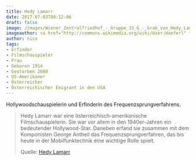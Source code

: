 ```yaml
---
title: Hedy Lamarr
date: 2017-07-03T08:12:06
draft: false
image: /images/Wiener_Zentralfriedhof_-_Gruppe_33_G_-_Grab_von_Hedy_Lamarr.jpg
imageauthor: <a href="http://commons.wikimedia.org/wiki/User:Haeferl" title="User:Haeferl">Haeferl</a>
author: nico
tags: 
- Erfinder
- Filmschauspieler
- Frau
- Geboren 1914
- Gestorben 2000
- US-Amerikaner
- Österreicher
- Österreichischer Emigrant in den USA
---
```


Hollywoodschauspielerin und Erfinderin des Frequenzsprungverfahrens.

> Hedy Lamarr war eine österreichisch-amerikanische Filmschauspielerin. Sie war vor allem in den 1940er-Jahren ein bedeutender Hollywood-Star. Daneben erfand sie zusammen mit dem Komponisten George Antheil das Frequenzsprungverfahren, das bis heute in der Mobilfunktechnik eine wichtige Rolle spielt.
>
> Quelle: [Hedy Lamarr](https://de.wikipedia.org/wiki/Hedy_Lamarr)
